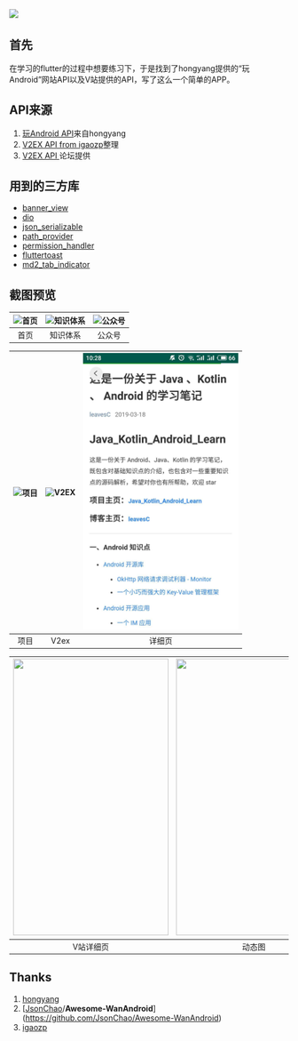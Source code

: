 <img src="https://github-1304799125.cos.ap-beijing.myqcloud.com/wanflutter/screen_shot/icon.png">

## 首先

在学习的flutter的过程中想要练习下，于是找到了hongyang提供的“玩Android”网站API以及V站提供的API，写了这么一个简单的APP。

## API来源

1. [玩Android API](https://www.wanandroid.com/blog/show/2)来自hongyang
2. [V2EX API  from igaozp](<https://github.com/igaozp/V2EX-API>)整理
3. [V2EX API ](https://www.v2ex.com/p/7v9TEc53)论坛提供

## 用到的三方库

- [banner_view](https://pub.dev/packages/banner_view)
- [dio](https://pub.flutter-io.cn/packages/dio)
- [json_serializable](https://pub.flutter-io.cn/packages/json_serializable)
- [path_provider ](https://pub.flutter-io.cn/packages/path_provider#-installing-tab-)
- [permission_handler](https://pub.dev/packages/permission_handler)
- [fluttertoast](https://pub.dartlang.org/packages/fluttertoast)
- [md2_tab_indicator](https://pub.dev/packages/md2_tab_indicator)

## 截图预览

| <img src="https://github-1304799125.cos.ap-beijing.myqcloud.com/wanflutter/screen_shot/main_page.jpg" width="280" alt="首页"/> | <img src="https://github-1304799125.cos.ap-beijing.myqcloud.com/wanflutter/screen_shot/knowledge_tree.jpg" width="280" alt="知识体系"/> | <img src="https://github-1304799125.cos.ap-beijing.myqcloud.com/wanflutter/screen_shot/wx_account.jpg" width="280" alt="公众号"/> |
| :----------------------------------------------------------: | :----------------------------------------------------------: | :----------------------------------------------------------: |
|                             首页                             |                           知识体系                           |                            公众号                            |

| <img src="https://github-1304799125.cos.ap-beijing.myqcloud.com/wanflutter/screen_shot/project.jpg" width="280" height="498" alt="项目"/> | <img src="https://github-1304799125.cos.ap-beijing.myqcloud.com/wanflutter/screen_shot/v2ex.jpg" width="280" height="498" alt="V2EX"/> | <img src="/screen_shot/webview.jpg" width="280" height="498" alt="详细页"/> |
| :----------------------------------------------------------: | :----------------------------------------------------------: | :----------------------------------------------------------: |
|                             项目                             |                             V2ex                             |                            详细页                            |

| <img src="https://github-1304799125.cos.ap-beijing.myqcloud.com/wanflutter/screen_shot/v_detail.jpg" width="280" height="498" /> | <img src="https://github-1304799125.cos.ap-beijing.myqcloud.com/wanflutter/screen_shot/g1.gif" width="280" height="498" alt=""/> | <img src="https://github-1304799125.cos.ap-beijing.myqcloud.com/wanflutter/screen_shot/g2.gif" width="280" height="498" alt=""/> |
| :----------------------------------------------------------: | :----------------------------------------------------------: | :----------------------------------------------------------: |
|                          V站详细页                           |                            动态图                            |                            动态图                            |

## Thanks

1. [hongyang](https://github.com/hongyangAndroid)
2. [[JsonChao](https://github.com/JsonChao)/**Awesome-WanAndroid**](<https://github.com/JsonChao/Awesome-WanAndroid>)
3. [igaozp](https://github.com/igaozp/V2EX-API)
